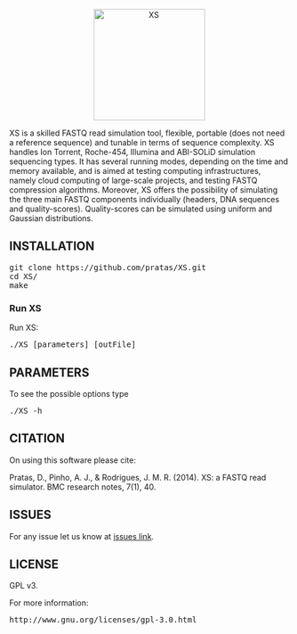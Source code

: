 <p align="center"><img src="/xs.png" 
alt="XS" width="200" height="200" border="0" /></p>
XS is a skilled FASTQ read simulation tool, flexible, portable (does not need a reference sequence) and tunable in terms of sequence complexity. XS handles Ion Torrent, Roche-454, Illumina and ABI-SOLiD simulation sequencing types. It has several running modes, depending on the time and memory available, and is aimed at testing computing infrastructures, namely cloud computing of large-scale projects, and testing FASTQ compression algorithms. Moreover, XS offers the possibility of simulating the three main FASTQ components individually (headers, DNA sequences and quality-scores). Quality-scores can be simulated using uniform and Gaussian distributions.

## INSTALLATION ##

<pre>
git clone https://github.com/pratas/XS.git
cd XS/
make
</pre>

### Run XS

Run XS:

<pre>
./XS [parameters] [outFile]
</pre>

## PARAMETERS

To see the possible options type
<pre>
./XS -h
</pre>

## CITATION ##

On using this software please cite:

Pratas, D., Pinho, A. J., & Rodrigues, J. M. R. (2014). XS: a FASTQ read simulator. BMC research notes, 7(1), 40.

## ISSUES ##

For any issue let us know at [issues link](https://github.com/pratas/XS/issues).

## LICENSE ##

GPL v3.

For more information:
<pre>http://www.gnu.org/licenses/gpl-3.0.html</pre>
                                                    

